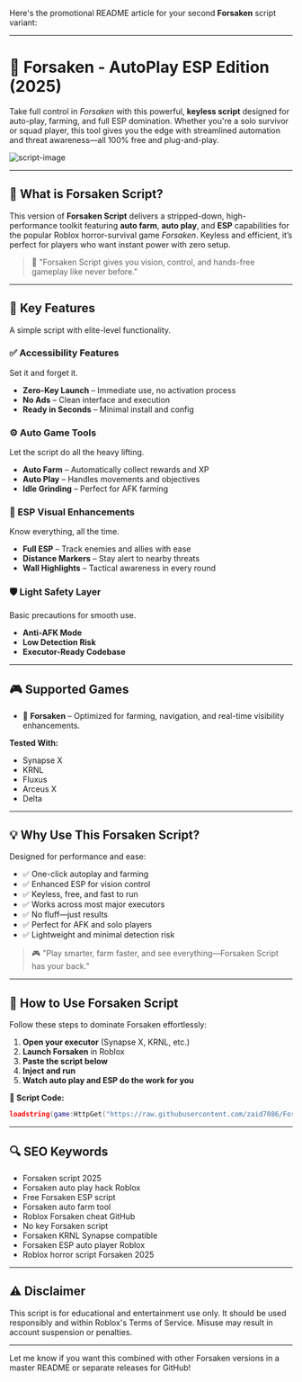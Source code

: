 Here's the promotional README article for your second **Forsaken** script variant:

---

# 🧟 Forsaken - AutoPlay ESP Edition (2025)

Take full control in *Forsaken* with this powerful, **keyless script** designed for auto-play, farming, and full ESP domination. Whether you're a solo survivor or squad player, this tool gives you the edge with streamlined automation and threat awareness—all 100% free and plug-and-play.

![script-image](image-link-placeholder)

---

## 🎯 What is Forsaken Script?

This version of **Forsaken Script** delivers a stripped-down, high-performance toolkit featuring **auto farm**, **auto play**, and **ESP** capabilities for the popular Roblox horror-survival game *Forsaken*. Keyless and efficient, it’s perfect for players who want instant power with zero setup.

> 🔵 "Forsaken Script gives you vision, control, and hands-free gameplay like never before."

---

## 🌟 Key Features

A simple script with elite-level functionality.

### ✅ Accessibility Features

Set it and forget it.

* **Zero-Key Launch** – Immediate use, no activation process
* **No Ads** – Clean interface and execution
* **Ready in Seconds** – Minimal install and config

### ⚙️ Auto Game Tools

Let the script do all the heavy lifting.

* **Auto Farm** – Automatically collect rewards and XP
* **Auto Play** – Handles movements and objectives
* **Idle Grinding** – Perfect for AFK farming

### 👀 ESP Visual Enhancements

Know everything, all the time.

* **Full ESP** – Track enemies and allies with ease
* **Distance Markers** – Stay alert to nearby threats
* **Wall Highlights** – Tactical awareness in every round

### 🛡️ Light Safety Layer

Basic precautions for smooth use.

* **Anti-AFK Mode**
* **Low Detection Risk**
* **Executor-Ready Codebase**

---

## 🎮 Supported Games

* 🔦 **Forsaken** – Optimized for farming, navigation, and real-time visibility enhancements.

**Tested With:**

* Synapse X
* KRNL
* Fluxus
* Arceus X
* Delta

---

## 💡 Why Use This Forsaken Script?

Designed for performance and ease:

* ✅ One-click autoplay and farming
* ✅ Enhanced ESP for vision control
* ✅ Keyless, free, and fast to run
* ✅ Works across most major executors
* ✅ No fluff—just results
* ✅ Perfect for AFK and solo players
* ✅ Lightweight and minimal detection risk

> 🎮 "Play smarter, farm faster, and see everything—Forsaken Script has your back."

---

## 🧠 How to Use Forsaken Script

Follow these steps to dominate Forsaken effortlessly:

1. **Open your executor** (Synapse X, KRNL, etc.)
2. **Launch Forsaken** in Roblox
3. **Paste the script below**
4. **Inject and run**
5. **Watch auto play and ESP do the work for you**

**📜 Script Code:**

```lua
loadstring(game:HttpGet("https://raw.githubusercontent.com/zaid7086/Forsaken-Script/refs/heads/main/forsakenscript.lua"))()
```

---

## 🔍 SEO Keywords

* Forsaken script 2025
* Forsaken auto play hack Roblox
* Free Forsaken ESP script
* Forsaken auto farm tool
* Roblox Forsaken cheat GitHub
* No key Forsaken script
* Forsaken KRNL Synapse compatible
* Forsaken ESP auto player Roblox
* Roblox horror script Forsaken 2025

---

## ⚠️ Disclaimer

This script is for educational and entertainment use only. It should be used responsibly and within Roblox's Terms of Service. Misuse may result in account suspension or penalties.

---

Let me know if you want this combined with other Forsaken versions in a master README or separate releases for GitHub!
